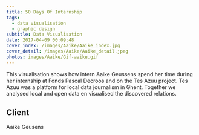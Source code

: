 ```yaml
---
title: 50 Days Of Internship
tags:
  - data visualisation
  - graphic design
subtitle: Data Visualisation
date: 2017-04-09 00:09:48
cover_index: /images/Aaike/Aaike_index.jpg
cover_detail: /images/Aaike/Aaike_detail.jpeg
photos: images/Aaike/Gif-aaike.gif
---
```


This visualisation shows how intern Aaike Geussens spend her time during her internship at Fonds Pascal Decroos and on the Tes Azuu project. Tes Azuu was a platform for local data journalism in Ghent. Together we analysed local and open data en visualised the discovered relations.

## Client
Aaike Geusens
